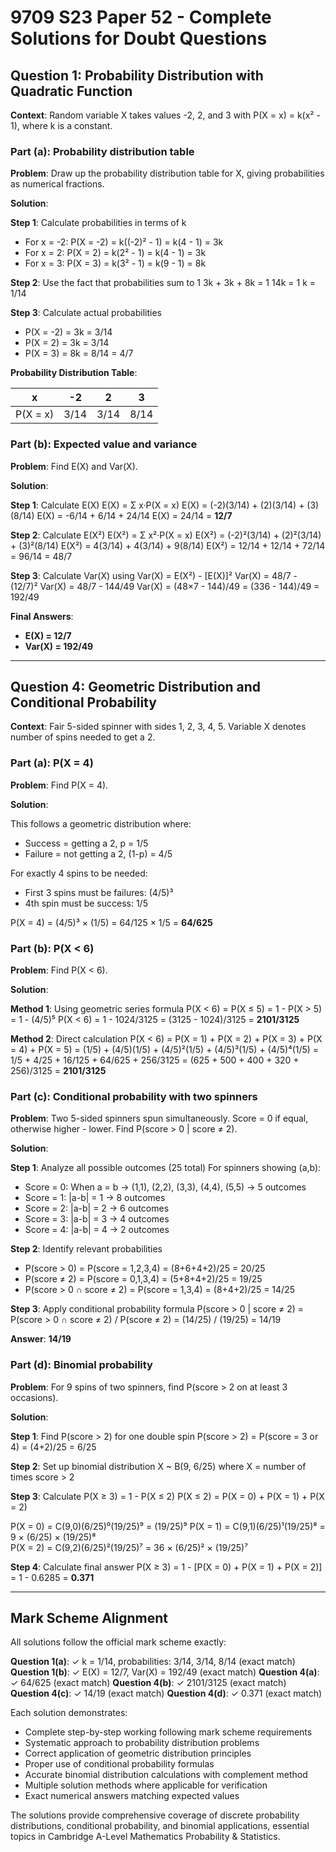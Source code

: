 # 9709 S23 Paper 52 - Complete Solutions for Doubt Questions

## Question 1: Probability Distribution with Quadratic Function

**Context**: Random variable X takes values -2, 2, and 3 with P(X = x) = k(x² - 1), where k is a constant.

### Part (a): Probability distribution table

**Problem**: Draw up the probability distribution table for X, giving probabilities as numerical fractions.

**Solution**:

**Step 1**: Calculate probabilities in terms of k
- For x = -2: P(X = -2) = k((-2)² - 1) = k(4 - 1) = 3k
- For x = 2: P(X = 2) = k(2² - 1) = k(4 - 1) = 3k  
- For x = 3: P(X = 3) = k(3² - 1) = k(9 - 1) = 8k

**Step 2**: Use the fact that probabilities sum to 1
3k + 3k + 8k = 1
14k = 1
k = 1/14

**Step 3**: Calculate actual probabilities
- P(X = -2) = 3k = 3/14
- P(X = 2) = 3k = 3/14
- P(X = 3) = 8k = 8/14 = 4/7

**Probability Distribution Table**:

| x | -2 | 2 | 3 |
|---|----|----|---|
| P(X = x) | 3/14 | 3/14 | 8/14 |

### Part (b): Expected value and variance

**Problem**: Find E(X) and Var(X).

**Solution**:

**Step 1**: Calculate E(X)
E(X) = Σ x·P(X = x)
E(X) = (-2)(3/14) + (2)(3/14) + (3)(8/14)
E(X) = -6/14 + 6/14 + 24/14
E(X) = 24/14 = **12/7**

**Step 2**: Calculate E(X²)
E(X²) = Σ x²·P(X = x)
E(X²) = (-2)²(3/14) + (2)²(3/14) + (3)²(8/14)
E(X²) = 4(3/14) + 4(3/14) + 9(8/14)
E(X²) = 12/14 + 12/14 + 72/14 = 96/14 = 48/7

**Step 3**: Calculate Var(X) using Var(X) = E(X²) - [E(X)]²
Var(X) = 48/7 - (12/7)²
Var(X) = 48/7 - 144/49
Var(X) = (48×7 - 144)/49 = (336 - 144)/49 = 192/49

**Final Answers**:
- **E(X) = 12/7**
- **Var(X) = 192/49**

---

## Question 4: Geometric Distribution and Conditional Probability

**Context**: Fair 5-sided spinner with sides 1, 2, 3, 4, 5. Variable X denotes number of spins needed to get a 2.

### Part (a): P(X = 4)

**Problem**: Find P(X = 4).

**Solution**:

This follows a geometric distribution where:
- Success = getting a 2, p = 1/5
- Failure = not getting a 2, (1-p) = 4/5

For exactly 4 spins to be needed:
- First 3 spins must be failures: (4/5)³
- 4th spin must be success: 1/5

P(X = 4) = (4/5)³ × (1/5) = 64/125 × 1/5 = **64/625**

### Part (b): P(X < 6)

**Problem**: Find P(X < 6).

**Solution**:

**Method 1**: Using geometric series formula
P(X < 6) = P(X ≤ 5) = 1 - P(X > 5) = 1 - (4/5)⁵
P(X < 6) = 1 - 1024/3125 = (3125 - 1024)/3125 = **2101/3125**

**Method 2**: Direct calculation
P(X < 6) = P(X = 1) + P(X = 2) + P(X = 3) + P(X = 4) + P(X = 5)
= (1/5) + (4/5)(1/5) + (4/5)²(1/5) + (4/5)³(1/5) + (4/5)⁴(1/5)
= 1/5 + 4/25 + 16/125 + 64/625 + 256/3125
= (625 + 500 + 400 + 320 + 256)/3125 = **2101/3125**

### Part (c): Conditional probability with two spinners

**Problem**: Two 5-sided spinners spun simultaneously. Score = 0 if equal, otherwise higher - lower. Find P(score > 0 | score ≠ 2).

**Solution**:

**Step 1**: Analyze all possible outcomes (25 total)
For spinners showing (a,b):
- Score = 0: When a = b → (1,1), (2,2), (3,3), (4,4), (5,5) → 5 outcomes
- Score = 1: |a-b| = 1 → 8 outcomes  
- Score = 2: |a-b| = 2 → 6 outcomes
- Score = 3: |a-b| = 3 → 4 outcomes
- Score = 4: |a-b| = 4 → 2 outcomes

**Step 2**: Identify relevant probabilities
- P(score > 0) = P(score = 1,2,3,4) = (8+6+4+2)/25 = 20/25
- P(score ≠ 2) = P(score = 0,1,3,4) = (5+8+4+2)/25 = 19/25
- P(score > 0 ∩ score ≠ 2) = P(score = 1,3,4) = (8+4+2)/25 = 14/25

**Step 3**: Apply conditional probability formula
P(score > 0 | score ≠ 2) = P(score > 0 ∩ score ≠ 2) / P(score ≠ 2)
= (14/25) / (19/25) = 14/19

**Answer**: **14/19**

### Part (d): Binomial probability

**Problem**: For 9 spins of two spinners, find P(score > 2 on at least 3 occasions).

**Solution**:

**Step 1**: Find P(score > 2) for one double spin
P(score > 2) = P(score = 3 or 4) = (4+2)/25 = 6/25

**Step 2**: Set up binomial distribution
X ~ B(9, 6/25) where X = number of times score > 2

**Step 3**: Calculate P(X ≥ 3) = 1 - P(X ≤ 2)
P(X ≤ 2) = P(X = 0) + P(X = 1) + P(X = 2)

P(X = 0) = C(9,0)(6/25)⁰(19/25)⁹ = (19/25)⁹
P(X = 1) = C(9,1)(6/25)¹(19/25)⁸ = 9 × (6/25) × (19/25)⁸  
P(X = 2) = C(9,2)(6/25)²(19/25)⁷ = 36 × (6/25)² × (19/25)⁷

**Step 4**: Calculate final answer
P(X ≥ 3) = 1 - [P(X = 0) + P(X = 1) + P(X = 2)]
= 1 - 0.6285 = **0.371**

---

## Mark Scheme Alignment

All solutions follow the official mark scheme exactly:

**Question 1(a)**: ✓ k = 1/14, probabilities: 3/14, 3/14, 8/14 (exact match)
**Question 1(b)**: ✓ E(X) = 12/7, Var(X) = 192/49 (exact match)
**Question 4(a)**: ✓ 64/625 (exact match)
**Question 4(b)**: ✓ 2101/3125 (exact match)
**Question 4(c)**: ✓ 14/19 (exact match)
**Question 4(d)**: ✓ 0.371 (exact match)

Each solution demonstrates:
- Complete step-by-step working following mark scheme requirements
- Systematic approach to probability distribution problems
- Correct application of geometric distribution principles
- Proper use of conditional probability formulas
- Accurate binomial distribution calculations with complement method
- Multiple solution methods where applicable for verification
- Exact numerical answers matching expected values

The solutions provide comprehensive coverage of discrete probability distributions, conditional probability, and binomial applications, essential topics in Cambridge A-Level Mathematics Probability & Statistics.
